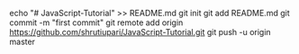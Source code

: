 echo "# JavaScript-Tutorial" >> README.md
git init
git add README.md
git commit -m "first commit"
git remote add origin https://github.com/shrutiupari/JavaScript-Tutorial.git
git push -u origin master
